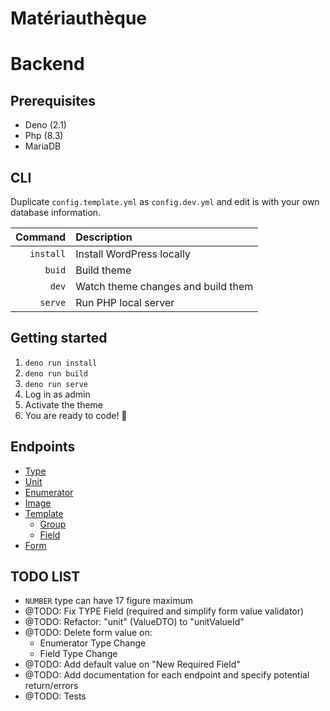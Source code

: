 # Matériauthèque

# Backend

## Prerequisites

* Deno (2.1)
* Php (8.3)
* MariaDB

## CLI

Duplicate `config.template.yml` as `config.dev.yml` and edit is with your own database information.

| Command   | Description                           |
|-:         |:-                                     |
| `install` | Install WordPress locally             |
| `buid`    | Build theme                           |
| `dev`     | Watch theme changes and build them    |
| `serve`   | Run PHP local server                  |

## Getting started

1. `deno run install`
2. `deno run build`
3. `deno run serve`
4. Log in as admin
5. Activate the theme
6. You are ready to code! 🚀

## Endpoints

* [Type](./backend/doc/type.md)
* [Unit](./backend/doc/unit.md)
* [Enumerator](./backend/doc/enumerator.md)
* [Image](./backend/doc/image.md)
* [Template](./backend/doc/image.md)
    * [Group]()
    * [Field]()
* [Form]()

## TODO LIST

- `NUMBER` type can have 17 figure maximum
- @TODO: Fix TYPE Field (required and simplify form value validator)
- @TODO: Refactor: "unit" (ValueDTO) to "unitValueId"                     
- @TODO: Delete form value on:
    - Enumerator Type Change
    - Field Type Change
- @TODO: Add default value on "New Required Field"
- @TODO: Add documentation for each endpoint and specify potential return/errors
- @TODO: Tests